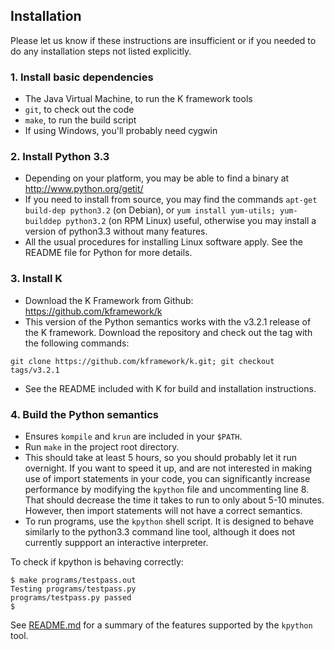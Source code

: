## Installation

Please let us know if these instructions are insufficient or if you needed to
do any installation steps not listed explicitly.

### 1. Install basic dependencies
- The Java Virtual Machine, to run the K framework tools
- `git`, to check out the code
- `make`, to run the build script
- If using Windows, you'll probably need cygwin

### 2. Install Python 3.3
- Depending on your platform, you may be able to find a binary at http://www.python.org/getit/
- If you need to install from source, you may find the commands `apt-get build-dep python3.2` (on 
  Debian), or `yum install yum-utils; yum-builddep python3.2` (on RPM Linux) useful, otherwise you
  may install a version of python3.3 without many features.
- All the usual procedures for installing Linux software apply. See the README file for Python for
  more details.

### 3. Install K
- Download the K Framework from Github:
  <https://github.com/kframework/k>
- This version of the Python semantics works with the v3.2.1 release of the
  K framework. Download the repository and check out the tag with the following commands:
```
git clone https://github.com/kframework/k.git; git checkout tags/v3.2.1
```
- See the README included with K for build and installation instructions.

### 4. Build the Python semantics
- Ensures `kompile` and `krun` are included in your `$PATH`.
- Run `make` in the project root directory.
- This should take at least 5 hours, so you should probably let it run overnight. If you want to speed it up, and are not interested in making use of import statements in your code, you can significantly increase performance by modifying the `kpython` file and uncommenting line 8. That should decrease the time it takes to run to only about 5-10 minutes. However, then import statements will not have a correct semantics.
- To run programs, use the `kpython` shell script. It is designed to behave similarly to the
  python3.3 command line tool, although it does not currently suppport an interactive interpreter.

To check if kpython is behaving correctly:
```
$ make programs/testpass.out
Testing programs/testpass.py
programs/testpass.py passed
$
```

See [README.md](README.md) for a summary of the features supported by the `kpython`
tool.
